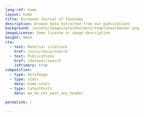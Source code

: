 ```yaml
---
lang-ref: home
layout: home
title: European Journal of Taxonomy
description: Browse data extracted from our publications
background: /assets/images/placeholders/templates/banner.png
imageLicense: Some license or image description
height: 90vh
cta:
  - text: Material citations
    href: /occurrence/search
  - text: Publications
    href: /dataset/search
    isPrimary: true
composition:
  - type: heroImage
  - type: stats
    data: home.stats
  - type: latestPosts
    data: we_do_not_want_any_header
    
permalink: /

---
```

